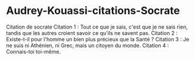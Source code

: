 # Audrey-Kouassi-citations-Socrate
Citation de socrate
Citation 1 : Tout ce que je sais, c'est que je ne sais rien, tandis que les autres croient savoir ce qu'ils ne savent pas.
Citation 2 : Existe-t-il pour l'homme un bien plus précieux que la Santé ? 
Citation 3 : Je ne suis ni Athénien, ni Grec, mais un citoyen du monde. 
Citation 4 : Connais-toi toi-même.
